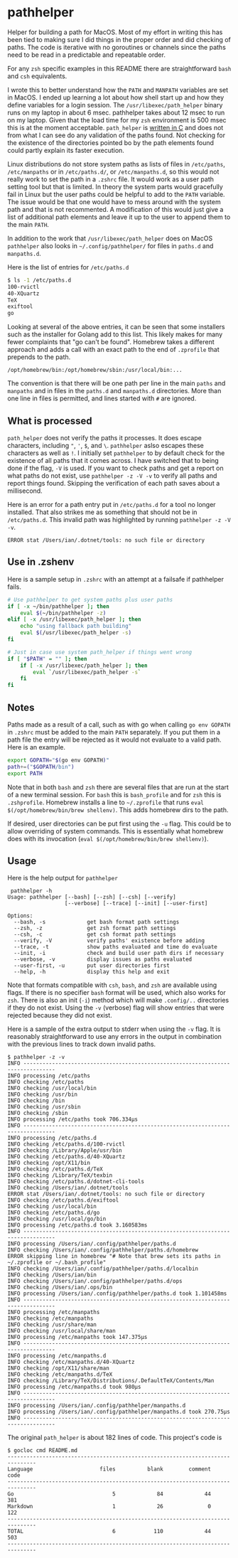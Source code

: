 # pathhelper

Helper for building a path for MacOS. Most of my effort in writing this has been tied to making sure I did things in the
proper order and did checking of paths. The code is iterative with no goroutines or channels since the paths need to be
read in a predictable and repeatable order.

For any `zsh` specific examples in this README there are straightforward `bash` and `csh` equivalents.

I wrote this to better understand how the `PATH` and `MANPATH` variables are set in MacOS. I ended up learning a lot
about how shell start up and how they define variables for a login session. The `/usr/libexec/path_helper` binary runs
on my laptop in about 6 msec. pathhelper takes about 12 msec to run on my laptop. Given that the load time for my `zsh`
environment is 500 msec this is at the moment acceptable. `path_helper` is [written in
C](https://opensource.apple.com/source/shell_cmds/shell_cmds-162/path_helper/path_helper.c.auto.html) and does not from
what I can see do any validation of the paths found. Not checking for the existence of the directories pointed bo by the
path elements found could partly explain its faster execution.

Linux distributions do not store system paths as lists of files in `/etc/paths`, `/etc/manpaths` or in `/etc/paths.d/`,
or `/etc/manpaths.d`, so this would not really work to set the path in a `.zshrc` file. It would work as a user path
setting tool but that is limited. In theory the system parts would gracefully fail in Linux but the user paths could be
helpful to add to the `PATH` variable. The issue would be that one would have to mess around with the system path and
that is not recommented. A modification of this would just give a list of additional path elements and leave it up to
the user to append them to the main `PATH`.

In addition to the work that `/usr/libexec/path_helper` does on MacOS `pathhelper` also looks in `~/.config/pathhelper/`
for files in `paths.d` and `manpaths.d`. 

Here is the list of entries for `/etc/paths.d`

```sh
$ ls -1 /etc/paths.d
100-rvictl
40-XQuartz
TeX
exiftool
go
```

Looking at several of the above entries, it can be seen that some installers such as the installer for Golang add
to this list. This likely makes for many fewer complaints that "go can't be found". Homebrew takes a different approach
and adds a call with an exact path to the end of `.zprofile` that prepends to the path.

`/opt/homebrew/bin:/opt/homebrew/sbin:/usr/local/bin:...`

The convention is that there will be one path per line in the main `paths` and `manpaths` and in files in the `paths.d`
and `manpaths.d` directories. More than one line in files is permitted, and lines started with `#` are ignored.

## What is processed

`path_helper` does not verify the paths it processes. It does escape characters, including `"`, `'`, `$`, and `\`.
`pathhelper` aslso escapes these characters as well as `!`. I initially set `pathhelper` to by default check for the
existence of all paths that it comes across. I have switched that to being done if the flag, `-V` is used. If you want
to check paths and get a report on what paths do not exist, use `pathhelper -z -V -v` to verify all paths and report
things found. Skipping the verification of each path saves about a millisecond.

Here is an error for a path entry put in `/etc/paths.d` for a tool no longer installed. That also strikes me as
something that should not be in `/etc/paths.d`. This invalid path was highlighted by running `pathhelper -z -V -v`.

`ERROR stat /Users/ian/.dotnet/tools: no such file or directory`

## Use in .zshenv

Here is a sample setup in `.zshrc` with an attempt at a failsafe if pathhelper fails.

```sh
# Use pathhelper to get system paths plus user paths
if [ -x ~/bin/pathhelper ]; then
    eval $(~/bin/pathhelper -z)
elif [ -x /usr/libexec/path_helper ]; then
    echo "using fallback path building"
    eval $(/usr/libexec/path_helper -s)
fi

# Just in case use system path_helper if things went wrong
if [ "$PATH" = "" ]; then
    if [ -x /usr/libexec/path_helper ]; then
        eval `/usr/libexec/path_helper -s`
    fi
fi
```

## Notes

Paths made as a result of a call, such as with go when calling `go env GOPATH` in `.zshrc` must be added to the main
`PATH` separately. If you put them in a path file the entry will be rejected as it would not evaluate to a valid path.
Here is an example.

```sh
export GOPATH="$(go env GOPATH)"
path+=("$GOPATH/bin")
export PATH
```

Note that in both `bash` and `zsh` there are several files that are run at the start of a new terminal session. For
`bash` this is `bash_profile` and for `zsh` this is `.zshprofile`. Homebrew installs a line to `~/.zprofile` that runs
`eval $(/opt/homebrew/bin/brew shellenv)`. This adds homebrew dirs to the path.

If desired, user directories can be put first using the `-u` flag. This could be to allow overriding of system commands.
This is essentially what homebrew does with its invocation (`eval $(/opt/homebrew/bin/brew shellenv)`).

## Usage

Here is the help output for `pathhelper`

```
 pathhelper -h
Usage: pathhelper [--bash] [--zsh] [--csh] [--verify] 
                  [--verbose] [--trace] [--init] [--user-first]

Options:
  --bash, -s             get bash format path settings
  --zsh, -z              get zsh format path settings
  --csh, -c              get csh format path settings
  --verify, -V           verify paths' existence before adding
  --trace, -t            show paths evaluated and time do evaluate
  --init, -i             check and build user path dirs if necessary
  --verbose, -v          display issues as paths evaluated
  --user-first, -u       put user directories first
  --help, -h             display this help and exit
```

Note that formats compatible with `csh`, `bash`, and `zsh` are available using flags. If there is no specifier `bash`
format will be used, which also works for `zsh`. There is also an init (`-i`) method which will make `.config/..`
directories if they do not exist. Using the `-v` (verbose) flag will show entries that were rejected because they did
not exist.

Here is a sample of the extra output to stderr when using the `-v` flag. It is reasonably straightforward to use any
errors in the output in combination with the previous lines to track down invalid paths.

```
$ pathhelper -z -v
INFO --------------------------------------------------------------------------------
INFO processing /etc/paths
INFO checking /etc/paths
INFO checking /usr/local/bin
INFO checking /usr/bin
INFO checking /bin
INFO checking /usr/sbin
INFO checking /sbin
INFO processing /etc/paths took 706.334µs
INFO --------------------------------------------------------------------------------
INFO processing /etc/paths.d
INFO checking /etc/paths.d/100-rvictl
INFO checking /Library/Apple/usr/bin
INFO checking /etc/paths.d/40-XQuartz
INFO checking /opt/X11/bin
INFO checking /etc/paths.d/TeX
INFO checking /Library/TeX/texbin
INFO checking /etc/paths.d/dotnet-cli-tools
INFO checking /Users/ian/.dotnet/tools
ERROR stat /Users/ian/.dotnet/tools: no such file or directory
INFO checking /etc/paths.d/exiftool
INFO checking /usr/local/bin
INFO checking /etc/paths.d/go
INFO checking /usr/local/go/bin
INFO processing /etc/paths.d took 3.160583ms
INFO --------------------------------------------------------------------------------
INFO processing /Users/ian/.config/pathhelper/paths.d
INFO checking /Users/ian/.config/pathhelper/paths.d/homebrew
ERROR skipping line in homebrew "# Note that brew sets its paths in ~/.zprofile or ~/.bash_profile"
INFO checking /Users/ian/.config/pathhelper/paths.d/localbin
INFO checking /Users/ian/bin
INFO checking /Users/ian/.config/pathhelper/paths.d/ops
INFO checking /Users/ian/.ops/bin
INFO processing /Users/ian/.config/pathhelper/paths.d took 1.101458ms
INFO --------------------------------------------------------------------------------
INFO processing /etc/manpaths
INFO checking /etc/manpaths
INFO checking /usr/share/man
INFO checking /usr/local/share/man
INFO processing /etc/manpaths took 147.375µs
INFO --------------------------------------------------------------------------------
INFO processing /etc/manpaths.d
INFO checking /etc/manpaths.d/40-XQuartz
INFO checking /opt/X11/share/man
INFO checking /etc/manpaths.d/TeX
INFO checking /Library/TeX/Distributions/.DefaultTeX/Contents/Man
INFO processing /etc/manpaths.d took 980µs
INFO --------------------------------------------------------------------------------
INFO processing /Users/ian/.config/pathhelper/manpaths.d
INFO processing /Users/ian/.config/pathhelper/manpaths.d took 270.75µs
INFO --------------------------------------------------------------------------------
```

The original `path_helper` is about 182 lines of code. This project's code is

```
$ gocloc cmd README.md
-------------------------------------------------------------------------------
Language                     files          blank        comment           code
-------------------------------------------------------------------------------
Go                               5             84             44            381
Markdown                         1             26              0            122
-------------------------------------------------------------------------------
TOTAL                            6            110             44            503
-------------------------------------------------------------------------------
```